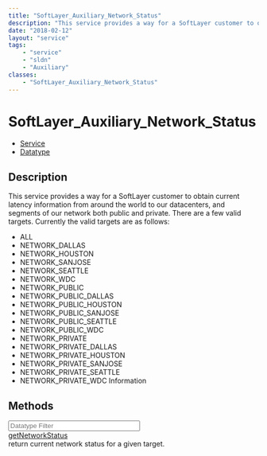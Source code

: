 ```yaml
---
title: "SoftLayer_Auxiliary_Network_Status"
description: "This service provides a way for a SoftLayer customer to obtain current latency information from around the world to our... "
date: "2018-02-12"
layout: "service"
tags:
    - "service"
    - "sldn"
    - "Auxiliary"
classes:
    - "SoftLayer_Auxiliary_Network_Status"
---
```

# SoftLayer_Auxiliary_Network_Status
<div id='service-datatype'>
    <ul id='sldn-reference-tabs'>
    <li id='service'> <a href='/reference/services/SoftLayer_Auxiliary_Network_Status' >Service</a></li>    <li id='datatype'> <a href='/reference/datatypes/SoftLayer_Auxiliary_Network_Status' >Datatype</a></li>
    </ul>
</div>

## Description
This service provides a way for a SoftLayer customer to obtain current latency information from around the world to our datacenters, and segments of our network both public and private. There are a few valid targets. Currently the valid targets are as follows: 
* ALL
* NETWORK_DALLAS
* NETWORK_HOUSTON
* NETWORK_SANJOSE
* NETWORK_SEATTLE
* NETWORK_WDC
* NETWORK_PUBLIC
* NETWORK_PUBLIC_DALLAS
* NETWORK_PUBLIC_HOUSTON
* NETWORK_PUBLIC_SANJOSE
* NETWORK_PUBLIC_SEATTLE
* NETWORK_PUBLIC_WDC
* NETWORK_PRIVATE
* NETWORK_PRIVATE_DALLAS
* NETWORK_PRIVATE_HOUSTON
* NETWORK_PRIVATE_SANJOSE
* NETWORK_PRIVATE_SEATTLE
* NETWORK_PRIVATE_WDC
Information 
        
        
<div id="properties" class="content">
    <h2>Methods</h2>
    <div class="view-filters">
        <div class="clearfix">
            <div class="search-input-box">
                <input placeholder="Datatype Filter" onkeyup="titleSearch(inputId='edit-combine', divId='method-div', elementClass='method-row')" 
                    type="text" id="edit-combine" value="" size="30" maxlength="128" class="form-text">
            </div>
        </div>
    </div>
    <div id="method-div">
            <div class="method-row">
                        <span class='view-field-title'><a href='/reference/services/SoftLayer_Auxiliary_Network_Status/getNetworkStatus'> getNetworkStatus</a> </span>
            <div class='views-field-body'>return current network status for a given target.</div>
        </div>
        </div>
</div>

